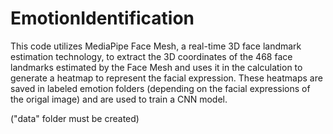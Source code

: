 # EmotionIdentification

This code utilizes MediaPipe Face Mesh, a real-time 3D face landmark estimation technology, to extract the 3D coordinates of the 468 face landmarks estimated by the Face Mesh and uses it in the calculation to generate a heatmap to represent the facial expression. These heatmaps are saved in labeled emotion folders (depending on the facial expressions of the origal image) and are used to train a CNN model.

("data" folder must be created)
